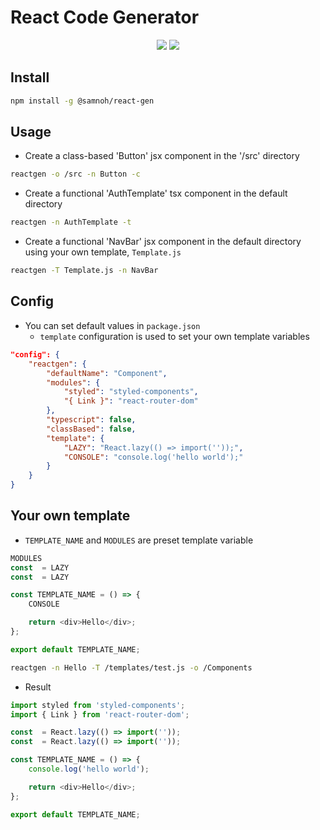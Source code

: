 # React Code Generator

<div align="center">
<a href="https://www.npmjs.com/package/@samnoh/react-gen"><img src="https://img.shields.io/npm/v/%40samnoh%2Freact-gen"></a> <a href="https://github.com/samnoh/react-code-generator/blob/master/LICENSE"><img src="https://img.shields.io/npm/l/%40samnoh%2Freact-gen"></a>
</div>

## Install

```bash
npm install -g @samnoh/react-gen
```

## Usage

-   Create a class-based 'Button' jsx component in the '/src' directory

```bash
reactgen -o /src -n Button -c
```

-   Create a functional 'AuthTemplate' tsx component in the default directory

```bash
reactgen -n AuthTemplate -t
```

-   Create a functional 'NavBar' jsx component in the default directory using your own template, `Template.js`

```bash
reactgen -T Template.js -n NavBar
```

## Config

-   You can set default values in `package.json`
    -   `template` configuration is used to set your own template variables

```json
"config": {
    "reactgen": {
        "defaultName": "Component",
        "modules": {
            "styled": "styled-components",
            "{ Link }": "react-router-dom"
        },
        "typescript": false,
        "classBased": false,
        "template": {
            "LAZY": "React.lazy(() => import(''));",
            "CONSOLE": "console.log('hello world');"
        }
    }
}
```

## Your own template

-   `TEMPLATE_NAME` and `MODULES` are preset template variable

```js
MODULES
const  = LAZY
const  = LAZY

const TEMPLATE_NAME = () => {
    CONSOLE

    return <div>Hello</div>;
};

export default TEMPLATE_NAME;
```

```bash
reactgen -n Hello -T /templates/test.js -o /Components
```

- Result

```js
import styled from 'styled-components';
import { Link } from 'react-router-dom';

const  = React.lazy(() => import(''));
const  = React.lazy(() => import(''));

const TEMPLATE_NAME = () => {
    console.log('hello world');

    return <div>Hello</div>;
};

export default TEMPLATE_NAME;
```